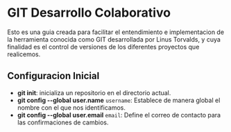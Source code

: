 # GIT Desarrollo Colaborativo

Esto es una guia creada para facilitar el entendimiento e implementacion de la herramienta conocida como GIT desarrollada por Linus Torvalds, y cuya finalidad es el control de versiones de los diferentes proyectos que realicemos.

## Configuracion Inicial

* **git init**: inicializa un repositorio en el directorio actual.
* **git config --global user.name** `username`: Establece de manera global el nombre con el que nos identificamos.
* **git config --global user.email** `email`: Define el correo de contacto para las confirmaciones de cambios.